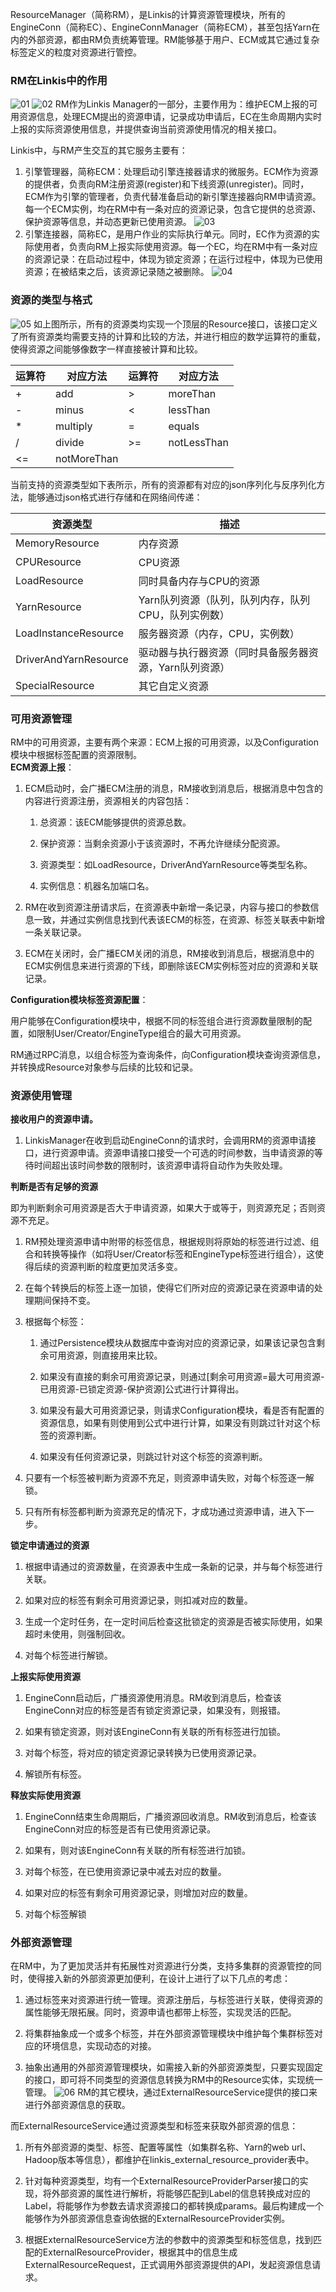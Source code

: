 ResourceManager（简称RM），是Linkis的计算资源管理模块，所有的EngineConn（简称EC）、EngineConnManager（简称ECM），甚至包括Yarn在内的外部资源，都由RM负责统筹管理。RM能够基于用户、ECM或其它通过复杂标签定义的粒度对资源进行管控。

### RM在Linkis中的作用
![01](../../../Images/Architecture/rm-01.png)
![02](../../../Images/Architecture/rm-02.png)
RM作为Linkis
Manager的一部分，主要作用为：维护ECM上报的可用资源信息，处理ECM提出的资源申请，记录成功申请后，EC在生命周期内实时上报的实际资源使用信息，并提供查询当前资源使用情况的相关接口。

Linkis中，与RM产生交互的其它服务主要有：

1.  引擎管理器，简称ECM：处理启动引擎连接器请求的微服务。ECM作为资源的提供者，负责向RM注册资源(register)和下线资源(unregister)。同时，ECM作为引擎的管理者，负责代替准备启动的新引擎连接器向RM申请资源。每一个ECM实例，均在RM中有一条对应的资源记录，包含它提供的总资源、保护资源等信息，并动态更新已使用资源。
![03](../../../Images/Architecture/rm-03.png)
2.  引擎连接器，简称EC，是用户作业的实际执行单元。同时，EC作为资源的实际使用者，负责向RM上报实际使用资源。每一个EC，均在RM中有一条对应的资源记录：在启动过程中，体现为锁定资源；在运行过程中，体现为已使用资源；在被结束之后，该资源记录随之被删除。
![04](../../../Images/Architecture/rm-04.png)
### 资源的类型与格式
![05](../../../Images/Architecture/rm-05.png)
如上图所示，所有的资源类均实现一个顶层的Resource接口，该接口定义了所有资源类均需要支持的计算和比较的方法，并进行相应的数学运算符的重载，使得资源之间能够像数字一样直接被计算和比较。

| 运算符 | 对应方法    | 运算符 | 对应方法    |
|--------|-------------|--------|-------------|
| \+     | add         | \>     | moreThan    |
| \-     | minus       | \<     | lessThan    |
| \*     | multiply    | =      | equals      |
| /      | divide      | \>=    | notLessThan |
| \<=    | notMoreThan |        |             |

当前支持的资源类型如下表所示，所有的资源都有对应的json序列化与反序列化方法，能够通过json格式进行存储和在网络间传递：

| 资源类型              | 描述                                                   |
|-----------------------|--------------------------------------------------------|
| MemoryResource        | 内存资源                                               |
| CPUResource           | CPU资源                                                |
| LoadResource          | 同时具备内存与CPU的资源                                |
| YarnResource          | Yarn队列资源（队列，队列内存，队列CPU，队列实例数）    |
| LoadInstanceResource  | 服务器资源（内存，CPU，实例数）                        |
| DriverAndYarnResource | 驱动器与执行器资源（同时具备服务器资源，Yarn队列资源） |
| SpecialResource       | 其它自定义资源                                         |

### 可用资源管理

RM中的可用资源，主要有两个来源：ECM上报的可用资源，以及Configuration模块中根据标签配置的资源限制。  
**ECM资源上报**：

1.  ECM启动时，会广播ECM注册的消息，RM接收到消息后，根据消息中包含的内容进行资源注册，资源相关的内容包括：

    1.  总资源：该ECM能够提供的资源总数。

    2.  保护资源：当剩余资源小于该资源时，不再允许继续分配资源。

    3.  资源类型：如LoadResource，DriverAndYarnResource等类型名称。

    4.  实例信息：机器名加端口名。

2.  RM在收到资源注册请求后，在资源表中新增一条记录，内容与接口的参数信息一致，并通过实例信息找到代表该ECM的标签，在资源、标签关联表中新增一条关联记录。

3.  ECM在关闭时，会广播ECM关闭的消息，RM接收到消息后，根据消息中的ECM实例信息来进行资源的下线，即删除该ECM实例标签对应的资源和关联记录。

**Configuration模块标签资源配置**：

用户能够在Configuration模块中，根据不同的标签组合进行资源数量限制的配置，如限制User/Creator/EngineType组合的最大可用资源。

RM通过RPC消息，以组合标签为查询条件，向Configuration模块查询资源信息，并转换成Resource对象参与后续的比较和记录。


### 资源使用管理

**接收用户的资源申请。**

1.  LinkisManager在收到启动EngineConn的请求时，会调用RM的资源申请接口，进行资源申请。资源申请接口接受一个可选的时间参数，当申请资源的等待时间超出该时间参数的限制时，该资源申请将自动作为失败处理。

**判断是否有足够的资源**

即为判断剩余可用资源是否大于申请资源，如果大于或等于，则资源充足；否则资源不充足。

1.  RM预处理资源申请中附带的标签信息，根据规则将原始的标签进行过滤、组合和转换等操作（如将User/Creator标签和EngineType标签进行组合），这使得后续的资源判断的粒度更加灵活多变。

2.  在每个转换后的标签上逐一加锁，使得它们所对应的资源记录在资源申请的处理期间保持不变。

3.  根据每个标签：

    1.  通过Persistence模块从数据库中查询对应的资源记录，如果该记录包含剩余可用资源，则直接用来比较。

    2.  如果没有直接的剩余可用资源记录，则通过[剩余可用资源=最大可用资源-已用资源-已锁定资源-保护资源]公式进行计算得出。

    3.  如果没有最大可用资源记录，则请求Configuration模块，看是否有配置的资源信息，如果有则使用到公式中进行计算，如果没有则跳过针对这个标签的资源判断。

    4.  如果没有任何资源记录，则跳过针对这个标签的资源判断。

4.  只要有一个标签被判断为资源不充足，则资源申请失败，对每个标签逐一解锁。

5.  只有所有标签都判断为资源充足的情况下，才成功通过资源申请，进入下一步。

**锁定申请通过的资源**

1.  根据申请通过的资源数量，在资源表中生成一条新的记录，并与每个标签进行关联。

2.  如果对应的标签有剩余可用资源记录，则扣减对应的数量。

3.  生成一个定时任务，在一定时间后检查这批锁定的资源是否被实际使用，如果超时未使用，则强制回收。

4.  对每个标签进行解锁。

**上报实际使用资源**

1.  EngineConn启动后，广播资源使用消息。RM收到消息后，检查该EngineConn对应的标签是否有锁定资源记录，如果没有，则报错。

2.  如果有锁定资源，则对该EngineConn有关联的所有标签进行加锁。

3.  对每个标签，将对应的锁定资源记录转换为已使用资源记录。

4.  解锁所有标签。

**释放实际使用资源**

1.  EngineConn结束生命周期后，广播资源回收消息。RM收到消息后，检查该EngineConn对应的标签是否有已使用资源记录。

2.  如果有，则对该EngineConn有关联的所有标签进行加锁。

3.  对每个标签，在已使用资源记录中减去对应的数量。

4.  如果对应的标签有剩余可用资源记录，则增加对应的数量。

5.  对每个标签解锁


### 外部资源管理

在RM中，为了更加灵活并有拓展性对资源进行分类，支持多集群的资源管控的同时，使得接入新的外部资源更加便利，在设计上进行了以下几点的考虑：

1.  通过标签来对资源进行统一管理。资源注册后，与标签进行关联，使得资源的属性能够无限拓展。同时，资源申请也都带上标签，实现灵活的匹配。

2.  将集群抽象成一个或多个标签，并在外部资源管理模块中维护每个集群标签对应的环境信息，实现动态的对接。

3.  抽象出通用的外部资源管理模块，如需接入新的外部资源类型，只要实现固定的接口，即可将不同类型的资源信息转换为RM中的Resource实体，实现统一管理。
![06](../../../Images/Architecture/rm-06.png)
RM的其它模块，通过ExternalResourceService提供的接口来进行外部资源信息的获取。

而ExternalResourceService通过资源类型和标签来获取外部资源的信息：

1.  所有外部资源的类型、标签、配置等属性（如集群名称、Yarn的web
    url、Hadoop版本等信息），都维护在linkis\_external\_resource\_provider表中。

2.  针对每种资源类型，均有一个ExternalResourceProviderParser接口的实现，将外部资源的属性进行解析，将能够匹配到Label的信息转换成对应的Label，将能够作为参数去请求资源接口的都转换成params。最后构建成一个能够作为外部资源信息查询依据的ExternalResourceProvider实例。

3.  根据ExternalResourceService方法的参数中的资源类型和标签信息，找到匹配的ExternalResourceProvider，根据其中的信息生成ExternalResourceRequest，正式调用外部资源提供的API，发起资源信息请求。
